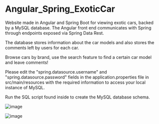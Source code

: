 # Angular_Spring_ExoticCar
Website made in Angular and Spring Boot for viewing exotic cars, backed by a MySQL database. The Angular front end communicates with Spring through endpoints exposed via Spring Data Rest.
 
 The database stores information about the car models and also stores the comments left by users for each car. 
 
 Browse cars by brand, use the search feature to find a certain car model and leave comments!
 
 Please edit the "spring.datasource.username" and "spring.datasource.password" fields in the application.properties file in src/main/resources with the required information to access your local instance of MySQL.
 
 Run the SQL script found inside to create the MySQL database schema.
 
 ![image](https://user-images.githubusercontent.com/61985975/80978699-50900400-8e1e-11ea-8634-f9512fc544d5.png)
 
 
 ![image](https://user-images.githubusercontent.com/61985975/80978796-70bfc300-8e1e-11ea-8cbd-4118afd23ef9.png)
